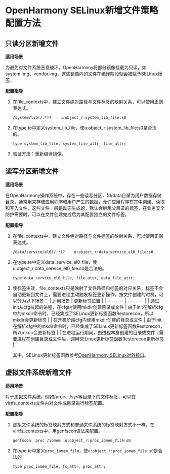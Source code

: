 # OpenHarmony SELinux新增文件策略配置方法

## 只读分区新增文件

**适用场景**

为避免对文件系统恶意破环，OpenHarmony将部分镜像挂载为只读，如system.img、vendor.img，这些镜像内的文件在编译阶段就会被赋予SELinux标签。

**配置指导**
1. 在file_contexts中，建立文件绝对路径与文件标签的映射关系，可以使用正则表达式。
    ```text
    /system/lib(/.*)?    u:object_r:system_lib_file:s0
    ```
2. 在type.te中定义system_lib_file，使u:object_r:system_lib_file:s0是合法的。
    ```text
    type system_lib_file, system_file_attr, file_attr;
    ```
  3. 验证方法：重新编译镜像。

## 读写分区新增文件

**适用场景**

在OpenHarmony操作系统中，存在一些读写分区，如/data目录为用户数据存储目录，通常用来存储应用程序和用户产生的数据，允许应用程序在其中创建、读取和写入文件，这些文件一般是动态生成的，默认会继承父目录的标签，在业务安全防护需要时，可以在文件创建完成后为其配置独立的文件标签。


**配置指导**
1. 在file_contexts中，建立文件绝对路径与文件标签的映射关系，可以使用正则表达式。
    ```text
    /data/service/el0(/.*)?    u:object_r:data_service_el0_file:s0
    ```
2. 在type.te中定义data_service_el0_file，使u:object_r:data_service_el0_file:s0是合法的。
    ```text
    type data_service_el0_file, file_attr, data_file_attr;
    ```
  3. 使标签生效，file_contexts只是映射了文件路径和标签的对应关系，标签不会自动更新到文件上，需要进程主动触发标签更新操作。按文件创建的时机，可以分为以下场景：
      | 适用场景 | 更新标签位置 |
      | -------- | -------- |
      | 通过init从cfg拉起的进程，在cfg内使用mkdir创建目录或文件 | 由于init在解析cfg中的mkdir命令时，已经集成了SELinux更新标签函数Restorecon，所以mkdir会更新标签 |
      | 在开机阶段cfg内使用mkdir创建的目录或文件 | 由于init在解析cfg中的mkdir命令时，已经集成了SELinux更新标签函数Restorecon，所以mkdir会更新标签 |
      | 在进程运行期间，由进程本身创建的目录或文件 | 需要进程在创建目录或文件后，调用SELinux更新标签函数Restorecon更新标签 |

      其中，SELinux更新标签函数参考[OpenHarmony SELinux对外接口](subsys-security-selinux-func.md)。

## 虚拟文件系统新增文件

**适用场景**

对于虚拟文件系统，例如/proc、/sys等目录下的文件标签，可以在 virtfs_contexts文件内对文件或目录进行标签配置。


**配置指导**
1. 虚拟文件系统的标签映射方式和普通文件系统的标签映射方式不一样，在virtfs_contexts中，用genfscon语法来配置。
    ```text
    genfscon  proc /iomem  u:object_r:proc_iomem_file:s0
    ```
2. 在type.te中定义`proc_iomem_file`，使`u:object_r:proc_iomem_file:s0`是合法的。
    ```text
    type proc_iomem_file, fs_attr, proc_attr;
    ```
